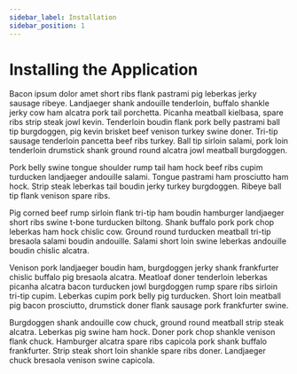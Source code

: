 ```yaml
---
sidebar_label: Installation
sidebar_position: 1
---
```


# Installing the Application

Bacon ipsum dolor amet short ribs flank pastrami pig leberkas jerky sausage ribeye. Landjaeger shank andouille tenderloin, buffalo shankle jerky cow ham alcatra pork tail porchetta. Picanha meatball kielbasa, spare ribs strip steak jowl kevin. Tenderloin boudin flank pork belly pastrami ball tip burgdoggen, pig kevin brisket beef venison turkey swine doner. Tri-tip sausage tenderloin pancetta beef ribs turkey. Ball tip sirloin salami, pork loin tenderloin drumstick shank ground round alcatra jowl meatball burgdoggen.

Pork belly swine tongue shoulder rump tail ham hock beef ribs cupim turducken landjaeger andouille salami. Tongue pastrami ham prosciutto ham hock. Strip steak leberkas tail boudin jerky turkey burgdoggen. Ribeye ball tip flank venison spare ribs.

Pig corned beef rump sirloin flank tri-tip ham boudin hamburger landjaeger short ribs swine t-bone turducken biltong. Shank buffalo pork pork chop leberkas ham hock chislic cow. Ground round turducken meatball tri-tip bresaola salami boudin andouille. Salami short loin swine leberkas andouille boudin chislic alcatra.

Venison pork landjaeger boudin ham, burgdoggen jerky shank frankfurter chislic buffalo pig bresaola alcatra. Meatloaf doner tenderloin leberkas picanha alcatra bacon turducken jowl burgdoggen rump spare ribs sirloin tri-tip cupim. Leberkas cupim pork belly pig turducken. Short loin meatball pig bacon prosciutto, drumstick doner flank sausage pork frankfurter swine.

Burgdoggen shank andouille cow chuck, ground round meatball strip steak alcatra. Leberkas pig swine ham hock. Doner pork chop shankle venison flank chuck. Hamburger alcatra spare ribs capicola pork shank buffalo frankfurter. Strip steak short loin shankle spare ribs doner. Landjaeger chuck bresaola venison swine capicola.